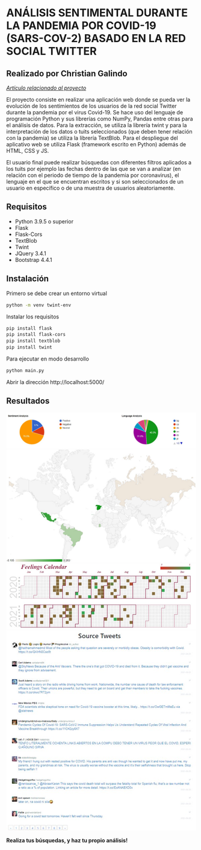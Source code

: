 # ANÁLISIS SENTIMENTAL DURANTE LA PANDEMIA POR COVID-19 (SARS-COV-2) BASADO EN LA RED SOCIAL TWITTER
## Realizado por Christian Galindo

*[Artículo relacionado al proyecto](https://github.com/ChristianGalindo10/ProyectoRedes1/blob/main/ProyectoV5%20(Final).pdf)*

El proyecto consiste en realizar una aplicación web donde se pueda ver la evolución de los sentimientos de los usuarios de la red social Twitter durante la pandemia por el virus Covid-19. Se hace uso del lenguaje de programación Python y sus librerías como NumPy, Pandas entre otras para el análisis de datos. Para la extracción, se utiliza la librería twint y para la interpretación de los datos o tuits seleccionados (que deben tener relación con la pandemia) se utiliza la librería TextBlob. Para el despliegue del aplicativo web se utiliza Flask (framework escrito en Python) además de HTML, CSS y JS.

El usuario final puede realizar búsquedas con diferentes filtros aplicados a los tuits por ejemplo las fechas dentro de las que se van a analizar (en relación con el periodo de tiempo de la pandemia por coronavirus), el lenguaje en el que se encuentran escritos y si son seleccionados de un usuario en específico o de una muestra de usuarios aleatoriamente.

## Requisitos
- Python 3.9.5 o superior
- Flask
- Flask-Cors
- TextBlob
- Twint
- JQuery 3.4.1
- Bootstrap 4.4.1

## Instalación
Primero se debe crear un entorno virtual
```sh
python -m venv twint-env
```

Instalar los requisitos 

```sh
pip install flask
pip install flask-cors
pip install textblob
pip install twint
```

Para ejecutar en modo desarrollo
```sh
python main.py
```
Abrir la dirección http://localhost:5000/

## Resultados
![Polaridad](https://github.com/ChristianGalindo10/ProyectoRedes1/blob/main/sentimiento.jpg)
![Mapa](https://github.com/ChristianGalindo10/ProyectoRedes1/blob/main/mapa.jpg)
![Calendario](https://github.com/ChristianGalindo10/ProyectoRedes1/blob/main/calendar.jpg)
![Tweets](https://github.com/ChristianGalindo10/ProyectoRedes1/blob/main/tweets.jpg)


**Realiza tus búsquedas, y haz tu propio análisis!**
